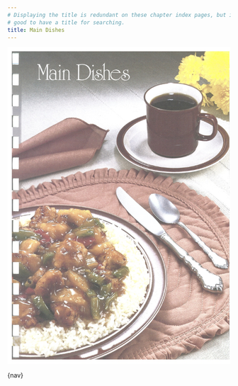 ```yaml
---
# Displaying the title is redundant on these chapter index pages, but it's still
# good to have a title for searching.
title: Main Dishes
---
```


![](./chapter.jpg)

{nav}
